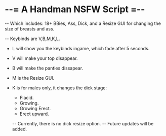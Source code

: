 # --= A Handman NSFW Script =--

-- Which includes:
    18+ BBies,
    Ass,
    Dick,
    and a Resize GUI for changing the size of breasts and ass.
    
-- Keybinds are V,B,M,K,L.
- L will show you the keybinds ingame, which fade after 5 seconds.
- V will make your top disappear.
- B will make the panties dissapear.
- M is the Resize GUI.
- K is for males only, it changes the dick stage:
    - Flacid.
    - Growing.
    - Growing Erect.
    - Erect upward.

  -- Currently, there is no dick resize option.
  -- Future updates will be added.
# 
